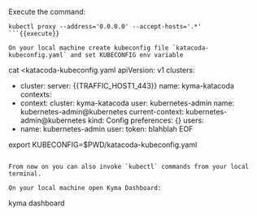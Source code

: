 Execute the command:
```
kubectl proxy --address='0.0.0.0' --accept-hosts='.*'
```{{execute}}

On your local machine create kubeconfig file `katacoda-kubeconfig.yaml` and set KUBECONFIG env variable
```
cat <<EOF >katacoda-kubeconfig.yaml
apiVersion: v1
clusters:
- cluster:
    server: {{TRAFFIC_HOST1_443}}
  name: kyma-katacoda
contexts:
- context:
    cluster: kyma-katacoda
    user: kubernetes-admin
  name: kubernetes-admin@kubernetes
current-context: kubernetes-admin@kubernetes
kind: Config
preferences: {}
users:
- name: kubernetes-admin
  user:
    token: blahblah
EOF

export KUBECONFIG=$PWD/katacoda-kubeconfig.yaml
```{{copy}}

From now on you can also invoke `kubectl` commands from your local terminal.

On your local machine open Kyma Dashboard:
```
kyma dashboard
```{{copy}}